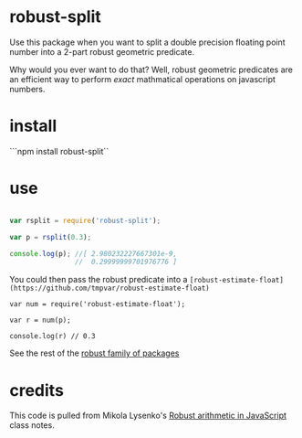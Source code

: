 # robust-split

Use this package when you want to split a double precision floating point number into a 2-part robust geometric predicate.

Why would you ever want to do that? Well, robust geometric predicates are an efficient way to perform
_exact_ mathmatical operations on javascript numbers.

# install

```npm install robust-split``

# use

```javascript

var rsplit = require('robust-split');

var p = rsplit(0.3);

console.log(p); //[ 2.980232227667301e-9,
                //  0.29999999701976776 ]
```

You could then pass the robust predicate into a `[robust-estimate-float](https://github.com/tmpvar/robust-estimate-float)`

```
var num = require('robust-estimate-float');

var r = num(p);

console.log(r) // 0.3
```

See the rest of the [robust family of packages](http://npmsearch.com/?q=keywords:robust)

# credits

This code is pulled from Mikola Lysenko's [Robust arithmetic in JavaScript](https://github.com/mikolalysenko/robust-arithmetic-notes) class notes.

